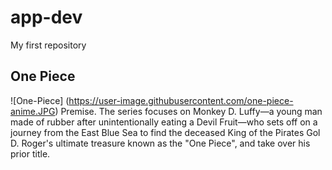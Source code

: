 # app-dev
My first repository
## One Piece 
![One-Piece] (https://user-image.githubusercontent.com/one-piece-anime.JPG)
Premise. The series focuses on Monkey D. Luffy—a young man made of rubber after unintentionally eating a Devil Fruit—who sets off on a journey from the East Blue Sea to find the deceased King of the Pirates Gol D. Roger's ultimate treasure known as the "One Piece", and take over his prior title.
